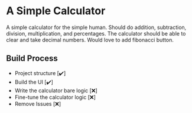# A Simple Calculator
A simple calculator for the simple human. Should do addition, subtraction, division, multiplication, and percentages. The calculator should be able to clear and take decimal numbers. Would love to add fibonacci button.

## Build Process
- Project structure [✔️]
- Build the UI [✔️]
- Write the calculator bare logic [❌]
- Fine-tune the calculator logic [❌]
- Remove Issues [❌]